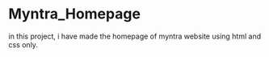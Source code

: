 # Myntra_Homepage

in this project, i have made the homepage of myntra website using html and css only.
